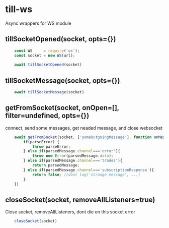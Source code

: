 # till-ws
 Async wrappers for WS module


## tillSocketOpened(socket, opts={})

```js
	const WS     = require('ws');
	const socket = new WS(url);
	
	await tillSocketOpened(socket)	
```


## tillSocketMessage(socket, opts={})
```js
	await tillSocketMessage(socket)	
```


## getFromSocket(socket, onOpen=[], filter=undefined, opts={})
connect, send some messages, get neaded message, and close websocket

```js
	await getFromSocket(socket, ['someOutgoingMessage'], function onMessage(parsedMessage, parseError, rawMessage, isBinary, socket){
		if(parseError) {
			throw parseError;
		} else if(parsedMessage.channel==='error'){
			throw new Error(parsedMessage.data);
		} else if(parsedMessage.channel==='trades'){
			return parsedMessage;
		} else if(parsedMessage.channel==='subscriptionResponse'){
			return false; //dont log('strange message', ...)
		} 
	})	
```


## closeSocket(socket, removeAllListeners=true)
Close socket, removeAllListeners, dont die on this socket error

```js
	closeSocket(socket)	
```
